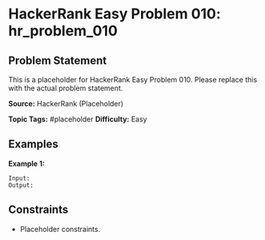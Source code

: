 # HackerRank Easy Problem 010: hr_problem_010

## Problem Statement

This is a placeholder for HackerRank Easy Problem 010.
Please replace this with the actual problem statement.

**Source:** HackerRank (Placeholder)

**Topic Tags:** #placeholder
**Difficulty:** Easy

## Examples

**Example 1:**

```
Input:
Output:
```

## Constraints

- Placeholder constraints.
